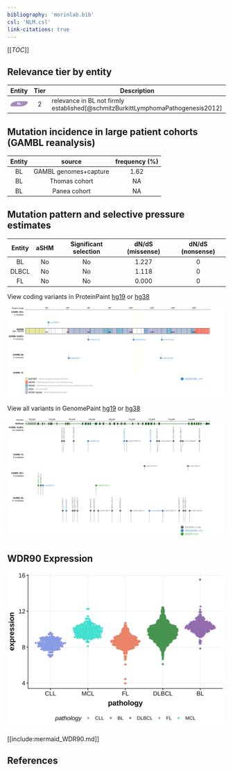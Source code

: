 ```yaml
---
bibliography: 'morinlab.bib'
csl: 'NLM.csl'
link-citations: true
---
```

[[_TOC_]]


## Relevance tier by entity

|Entity|Tier|Description                           |
|:------:|:----:|--------------------------------------|
|![BL](images/icons/BL_tier2.png)    |2   |relevance in BL not firmly established[@schmitzBurkittLymphomaPathogenesis2012]|

## Mutation incidence in large patient cohorts (GAMBL reanalysis)

|Entity|source               |frequency (%)|
|:------:|:---------------------:|:-------------:|
|BL    |GAMBL genomes+capture|1.62         |
|BL    |Thomas cohort        |  NA         |
|BL    |Panea cohort         |  NA         |

## Mutation pattern and selective pressure estimates

|Entity|aSHM|Significant selection|dN/dS (missense)|dN/dS (nonsense)|
|:------:|:----:|:---------------------:|:----------------:|:----------------:|
|BL    |No  |No                   |1.227           |0               |
|DLBCL |No  |No                   |1.118           |0               |
|FL    |No  |No                   |0.000           |0               |




View coding variants in ProteinPaint [hg19](https://morinlab.github.io/LLMPP/GAMBL/WDR90_protein.html)  or [hg38](https://morinlab.github.io/LLMPP/GAMBL/WDR90_protein_hg38.html)

![](images/proteinpaint/WDR90_NM_145294.svg)

View all variants in GenomePaint [hg19](https://morinlab.github.io/LLMPP/GAMBL/WDR90.html)  or [hg38](https://morinlab.github.io/LLMPP/GAMBL/WDR90_hg38.html)

![](images/proteinpaint/WDR90.svg)

## WDR90 Expression
![](images/gene_expression/WDR90_by_pathology.svg)
<!-- ORIGIN: schmitzBurkittLymphomaPathogenesis2012 -->
<!-- BL: schmitzBurkittLymphomaPathogenesis2012 -->

[[include:mermaid_WDR90.md]]

## References
